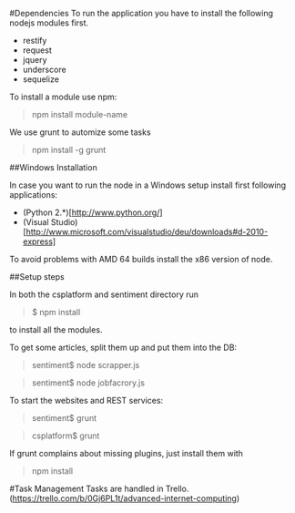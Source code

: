 #Dependencies
To run the application you have to install the following nodejs modules first.
* restify
* request
* jquery
* underscore
* sequelize

To install a module use npm:
> npm install module-name

We use grunt to automize some tasks
> npm install -g grunt

##Windows Installation

In case you want to run the node in a Windows setup install first following applications:
* (Python 2.*)[http://www.python.org/]
* (Visual Studio)[http://www.microsoft.com/visualstudio/deu/downloads#d-2010-express]

To avoid problems with AMD 64 builds install the x86 version of node.

##Setup steps

In both the csplatform and sentiment directory run
>$ npm install

to install all the modules.

To get some articles, split them up and put them into the DB:
> sentiment$ node scrapper.js

> sentiment$ node jobfacrory.js

To start the websites and REST services:
> sentiment$ grunt

> csplatform$ grunt

If grunt complains about missing plugins, just install them with
> npm install


#Task Management
Tasks are handled in Trello. (https://trello.com/b/0Gj6PL1t/advanced-internet-computing)
